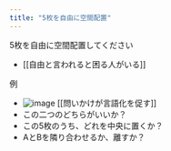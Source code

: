 ```yaml
---
title: "5枚を自由に空間配置"
---
```


5枚を自由に空間配置してください
- [[自由と言われると困る人がいる]]

例
- ![image](https://gyazo.com/cabdd083d23af1b104f21c720d5d5e87/thumb/1000)
[[問いかけが言語化を促す]]
- この二つのどちらがいいか？
- この5枚のうち、どれを中央に置くか？
- AとBを隣り合わせるか、離すか？
